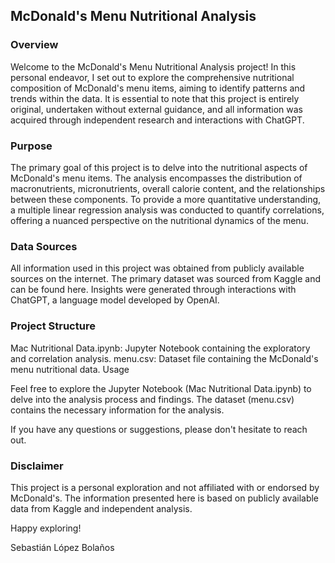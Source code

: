 ## McDonald's Menu Nutritional Analysis

### Overview

Welcome to the McDonald's Menu Nutritional Analysis project! In this personal endeavor, I set out to explore the comprehensive nutritional composition of McDonald's menu items, aiming to identify patterns and trends within the data. It is essential to note that this project is entirely original, undertaken without external guidance, and all information was acquired through independent research and interactions with ChatGPT.

### Purpose

The primary goal of this project is to delve into the nutritional aspects of McDonald's menu items. The analysis encompasses the distribution of macronutrients, micronutrients, overall calorie content, and the relationships between these components. To provide a more quantitative understanding, a multiple linear regression analysis was conducted to quantify correlations, offering a nuanced perspective on the nutritional dynamics of the menu.

### Data Sources 

All information used in this project was obtained from publicly available sources on the internet. The primary dataset was sourced from Kaggle and can be found here. Insights were generated through interactions with ChatGPT, a language model developed by OpenAI.

### Project Structure

Mac Nutritional Data.ipynb: Jupyter Notebook containing the exploratory and correlation analysis.
menu.csv: Dataset file containing the McDonald's menu nutritional data.
Usage

Feel free to explore the Jupyter Notebook (Mac Nutritional Data.ipynb) to delve into the analysis process and findings. The dataset (menu.csv) contains the necessary information for the analysis.

If you have any questions or suggestions, please don't hesitate to reach out.

### Disclaimer

This project is a personal exploration and not affiliated with or endorsed by McDonald's. The information presented here is based on publicly available data from Kaggle and independent analysis.

Happy exploring!

Sebastián López Bolaños 
